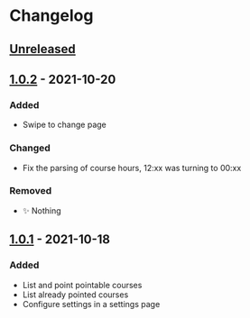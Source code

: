 # Changelog

## [Unreleased]

## [1.0.2] - 2021-10-20
### Added
- Swipe to change page

### Changed
- Fix the parsing of course hours, 12:xx was turning to 00:xx

### Removed
- :sparkles: Nothing

## [1.0.1] - 2021-10-18
### Added
- List and point pointable courses
- List already pointed courses
- Configure settings in a settings page



[Unreleased]: https://github.com/HexPandaa/ensipointing-app/compare/v1.0.2...HEAD
[1.0.2]: https://github.com/HexPandaa/ensipointing-app/compare/v1.0.1...v1.0.2
[1.0.1]: https://github.com/HexPandaa/ensipointing-app/tree/v1.0.1
